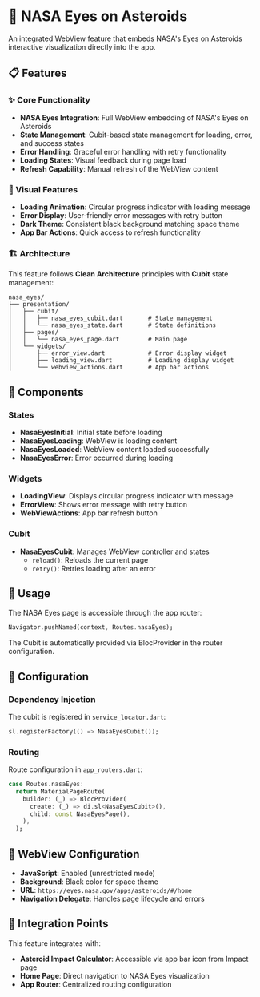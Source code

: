 # 🌌 NASA Eyes on Asteroids

An integrated WebView feature that embeds NASA's Eyes on Asteroids interactive visualization directly into the app.

## 📋 Features

### ✨ Core Functionality
- **NASA Eyes Integration**: Full WebView embedding of NASA's Eyes on Asteroids
- **State Management**: Cubit-based state management for loading, error, and success states
- **Error Handling**: Graceful error handling with retry functionality
- **Loading States**: Visual feedback during page load
- **Refresh Capability**: Manual refresh of the WebView content

### 🎨 Visual Features
- **Loading Animation**: Circular progress indicator with loading message
- **Error Display**: User-friendly error messages with retry button
- **Dark Theme**: Consistent black background matching space theme
- **App Bar Actions**: Quick access to refresh functionality

### 🏗️ Architecture

This feature follows **Clean Architecture** principles with **Cubit** state management:

```
nasa_eyes/
├── presentation/
│   ├── cubit/
│   │   ├── nasa_eyes_cubit.dart       # State management
│   │   └── nasa_eyes_state.dart       # State definitions
│   ├── pages/
│   │   └── nasa_eyes_page.dart        # Main page
│   └── widgets/
│       ├── error_view.dart            # Error display widget
│       ├── loading_view.dart          # Loading display widget
│       └── webview_actions.dart       # App bar actions
```

## 🧩 Components

### States
- **NasaEyesInitial**: Initial state before loading
- **NasaEyesLoading**: WebView is loading content
- **NasaEyesLoaded**: WebView content loaded successfully
- **NasaEyesError**: Error occurred during loading

### Widgets
- **LoadingView**: Displays circular progress indicator with message
- **ErrorView**: Shows error message with retry button
- **WebViewActions**: App bar refresh button

### Cubit
- **NasaEyesCubit**: Manages WebView controller and states
  - `reload()`: Reloads the current page
  - `retry()`: Retries loading after an error

## 🚀 Usage

The NASA Eyes page is accessible through the app router:

```dart
Navigator.pushNamed(context, Routes.nasaEyes);
```

The Cubit is automatically provided via BlocProvider in the router configuration.

## 🔧 Configuration

### Dependency Injection
The cubit is registered in `service_locator.dart`:

```dart
sl.registerFactory(() => NasaEyesCubit());
```

### Routing
Route configuration in `app_routers.dart`:

```dart
case Routes.nasaEyes:
  return MaterialPageRoute(
    builder: (_) => BlocProvider(
      create: (_) => di.sl<NasaEyesCubit>(),
      child: const NasaEyesPage(),
    ),
  );
```

## 📱 WebView Configuration

- **JavaScript**: Enabled (unrestricted mode)
- **Background**: Black color for space theme
- **URL**: `https://eyes.nasa.gov/apps/asteroids/#/home`
- **Navigation Delegate**: Handles page lifecycle and errors

## 🎯 Integration Points

This feature integrates with:
- **Asteroid Impact Calculator**: Accessible via app bar icon from Impact page
- **Home Page**: Direct navigation to NASA Eyes visualization
- **App Router**: Centralized routing configuration
